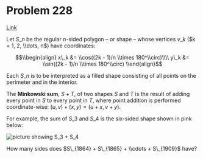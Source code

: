 # Problem 228

[Link](https://projecteuler.net/problem=228)

Let $S\_n$ be the regular $n$-sided polygon – or shape – whose vertices $v\_k$ ($k = 1, 2, \\dots, n$) have coordinates:

$$\\begin{align} x\_k &= \\cos((2k - 1)/n \\times 180^\\circ)\\\\ y\_k &= \\sin((2k - 1)/n \\times 180^\\circ) \\end{align}$$

Each $S\_n$ is to be interpreted as a filled shape consisting of all points on the perimeter and in the interior.

The **Minkowski sum**, $S + T$, of two shapes $S$ and $T$ is the result of adding every point in $S$ to every point in $T$, where point addition is performed coordinate-wise: $(u, v) + (x, y) = (u + x, v + y)$.

For example, the sum of $S\_3$ and $S\_4$ is the six-sided shape shown in pink below:

![picture showing S_3 + S_4](resources/images/0228.png?1678992052)

How many sides does $S\_{1864} + S\_{1865} + \\cdots + S\_{1909}$ have?